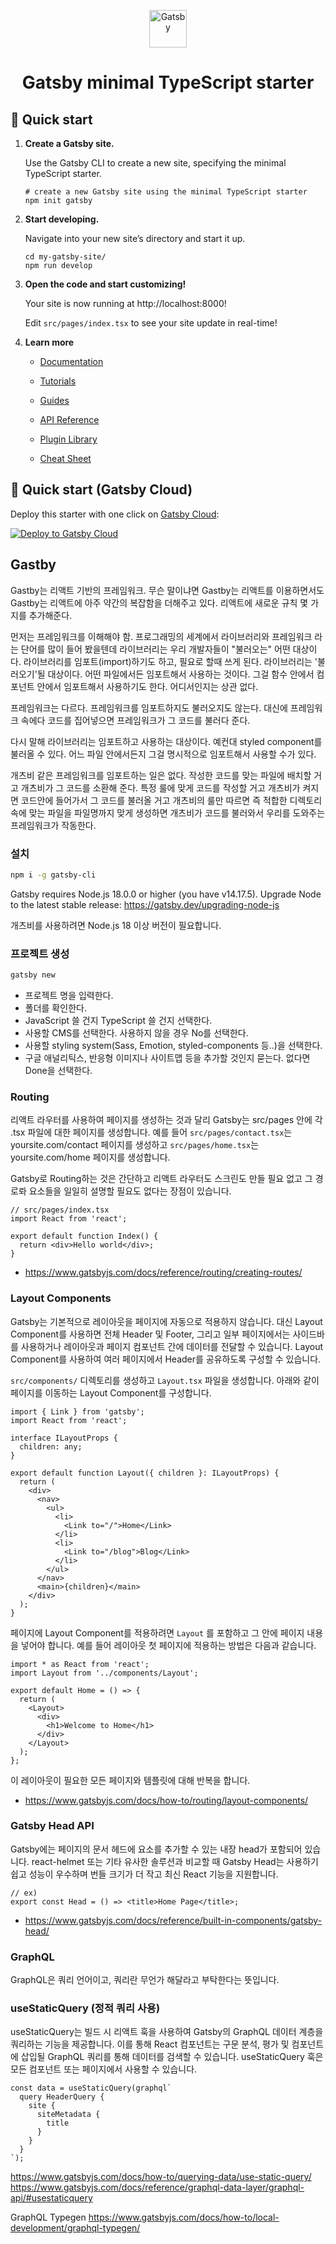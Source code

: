 <p align="center">
  <a href="https://www.gatsbyjs.com/?utm_source=starter&utm_medium=readme&utm_campaign=minimal-starter-ts">
    <img alt="Gatsby" src="https://www.gatsbyjs.com/Gatsby-Monogram.svg" width="60" />
  </a>
</p>
<h1 align="center">
  Gatsby minimal TypeScript starter
</h1>

## 🚀 Quick start

1.  **Create a Gatsby site.**

    Use the Gatsby CLI to create a new site, specifying the minimal TypeScript starter.

    ```shell
    # create a new Gatsby site using the minimal TypeScript starter
    npm init gatsby
    ```

2.  **Start developing.**

    Navigate into your new site’s directory and start it up.

    ```shell
    cd my-gatsby-site/
    npm run develop
    ```

3.  **Open the code and start customizing!**

    Your site is now running at http://localhost:8000!

    Edit `src/pages/index.tsx` to see your site update in real-time!

4.  **Learn more**

    - [Documentation](https://www.gatsbyjs.com/docs/?utm_source=starter&utm_medium=readme&utm_campaign=minimal-starter-ts)

    - [Tutorials](https://www.gatsbyjs.com/tutorial/?utm_source=starter&utm_medium=readme&utm_campaign=minimal-starter-ts)

    - [Guides](https://www.gatsbyjs.com/tutorial/?utm_source=starter&utm_medium=readme&utm_campaign=minimal-starter-ts)

    - [API Reference](https://www.gatsbyjs.com/docs/api-reference/?utm_source=starter&utm_medium=readme&utm_campaign=minimal-starter-ts)

    - [Plugin Library](https://www.gatsbyjs.com/plugins?utm_source=starter&utm_medium=readme&utm_campaign=minimal-starter-ts)

    - [Cheat Sheet](https://www.gatsbyjs.com/docs/cheat-sheet/?utm_source=starter&utm_medium=readme&utm_campaign=minimal-starter-ts)

## 🚀 Quick start (Gatsby Cloud)

Deploy this starter with one click on [Gatsby Cloud](https://www.gatsbyjs.com/cloud/):

[<img src="https://www.gatsbyjs.com/deploynow.svg" alt="Deploy to Gatsby Cloud">](https://www.gatsbyjs.com/dashboard/deploynow?url=https://github.com/gatsbyjs/gatsby-starter-minimal-ts)

## Gastby

Gastby는 리액트 기반의 프레임워크. 무슨 말이냐면 Gastby는 리액트를 이용하면서도 Gastby는 리액트에 아주 약간의 복잡함을 더해주고 있다.
리액트에 새로운 규칙 몇 가지를 추가해준다.

먼저는 프레임워크를 이해해야 함.
프로그래밍의 세계에서 라이브러리와 프레임워크 라는 단어를 많이 들어 봤을텐데 라이브러리는 우리 개발자들이 "불러오는" 어떤 대상이다.
라이브러리를 임포트(import)하기도 하고, 필요로 할때 쓰게 된다.
라이브러리는 '불러오기'될 대상이다. 어떤 파일에서든 임포트해서 사용하는 것이다.
그걸 함수 안에서 컴포넌트 안에서 임포트해서 사용하기도 한다. 어디서인지는 상관 없다.

프레임워크는 다르다. 프레임워크를 임포트하지도 불러오지도 않는다. 대신에 프레임워크 속에다 코드를 집어넣으면 프레임워크가 그 코드를 불러다 준다.

다시 말해 라이브러리는 임포트하고 사용하는 대상이다. 예컨대 styled component를 불러올 수 있다. 어느 파일 안에서든지 그걸 명시적으로 임포트해서 사용할 수가 있다.

개츠비 같은 프레임워크를 임포트하는 일은 없다. 작성한 코드를 맞는 파일에 배치할 거고 개츠비가 그 코드를 소환해 준다. 특정 룰에 맞게 코드를 작성할 거고 개츠비가 켜지면 코드안에 들어가서
그 코드를 불러올 거고 개츠비의 룰만 따르면 즉 적합한 디렉토리 속에 맞는 파일을 파일명까지 맞게 생성하면 개츠비가 코드를 불러와서 우리를 도와주는 프레임워크가 작동한다.

### 설치

```sh
npm i -g gatsby-cli
```

Gatsby requires Node.js 18.0.0 or higher (you have v14.17.5).
Upgrade Node to the latest stable release: https://gatsby.dev/upgrading-node-js

개츠비를 사용하려면 Node.js 18 이상 버전이 필요합니다.

### 프로젝트 생성

```sh
gatsby new
```

- 프로젝트 명을 입력한다.
- 폴더를 확인한다.
- JavaScript 쓸 건지 TypeScript 쓸 건지 선택한다.
- 사용할 CMS를 선택한다. 사용하지 않을 경우 No를 선택한다.
- 사용할 styling system(Sass, Emotion, styled-components 등..)을 선택한다.
- 구글 애널리틱스, 반응형 이미지나 사이트맵 등을 추가할 것인지 묻는다. 없다면 Done을 선택한다.

### Routing

리액트 라우터를 사용하여 페이지를 생성하는 것과 달리 Gatsby는 src/pages 안에 각 .tsx 파일에 대한 페이지를 생성합니다.
예를 들어 `src/pages/contact.tsx`는 yoursite.com/contact 페이지를 생성하고 `src/pages/home.tsx`는 yoursite.com/home 페이지를 생성합니다.

Gatsby로 Routing하는 것은 간단하고 리액트 라우터도 스크린도 만들 필요 없고 그 경로롸 요소들을 일일히 설명할 필요도 없다는 장점이 있습니다.

```tsx
// src/pages/index.tsx
import React from 'react';

export default function Index() {
  return <div>Hello world</div>;
}
```

- https://www.gatsbyjs.com/docs/reference/routing/creating-routes/

### Layout Components

Gatsby는 기본적으로 레이아웃을 페이지에 자동으로 적용하지 않습니다.
대신 Layout Component를 사용하면 전체 Header 및 Footer, 그리고 일부 페이지에서는 사이드바를 사용하거나 레이아웃과 페이지 컴포넌트 간에 데이터를 전달할 수 있습니다.
Layout Component를 사용하여 여러 페이지에서 Header를 공유하도록 구성할 수 있습니다.

`src/components/` 디렉토리를 생성하고 `Layout.tsx` 파일을 생성합니다.
아래와 같이 페이지를 이동하는 Layout Component를 구성합니다.

```tsx
import { Link } from 'gatsby';
import React from 'react';

interface ILayoutProps {
  children: any;
}

export default function Layout({ children }: ILayoutProps) {
  return (
    <div>
      <nav>
        <ul>
          <li>
            <Link to="/">Home</Link>
          </li>
          <li>
            <Link to="/blog">Blog</Link>
          </li>
        </ul>
      </nav>
      <main>{children}</main>
    </div>
  );
}
```

페이지에 Layout Component를 적용하려면 `Layout` 를 포함하고 그 안에 페이지 내용을 넣어야 합니다.
예를 들어 레이아웃 첫 페이지에 적용하는 방법은 다음과 같습니다.

```tsx
import * as React from 'react';
import Layout from '../components/Layout';

export default Home = () => {
  return (
    <Layout>
      <div>
        <h1>Welcome to Home</h1>
      </div>
    </Layout>
  );
};
```

이 레이아웃이 필요한 모든 페이지와 템플릿에 대해 반복을 합니다.

- https://www.gatsbyjs.com/docs/how-to/routing/layout-components/

### Gatsby Head API

Gatsby에는 페이지의 문서 헤드에 요소를 추가할 수 있는 내장 head가 포함되어 있습니다.
react-helmet 또는 기타 유사한 솔루션과 비교할 때 Gatsby Head는 사용하기 쉽고 성능이 우수하며 번들 크기가 더 작고 최신 React 기능을 지원합니다.

```tsx
// ex)
export const Head = () => <title>Home Page</title>;
```

- https://www.gatsbyjs.com/docs/reference/built-in-components/gatsby-head/

### GraphQL

GraphQL은 쿼리 언어이고, 쿼리란 무언가 해달라고 부탁한다는 뜻입니다.

### useStaticQuery (정적 쿼리 사용)

useStaticQuery는 빌드 시 리액트 훅을 사용하여 Gatsby의 GraphQL 데이터 계층을 쿼리하는 기능을 제공합니다. 이를 통해 React 컴포넌트는 구문 분석, 평가 및 컴포넌트에 삽입될 GraphQL 쿼리를 통해 데이터를 검색할 수 있습니다.
useStaticQuery 훅은 모든 컴포넌트 또는 페이지에서 사용할 수 있습니다.

```tsx
const data = useStaticQuery(graphql`
  query HeaderQuery {
    site {
      siteMetadata {
        title
      }
    }
  }
`);
```

https://www.gatsbyjs.com/docs/how-to/querying-data/use-static-query/
https://www.gatsbyjs.com/docs/reference/graphql-data-layer/graphql-api/#usestaticquery

GraphQL Typegen
https://www.gatsbyjs.com/docs/how-to/local-development/graphql-typegen/
